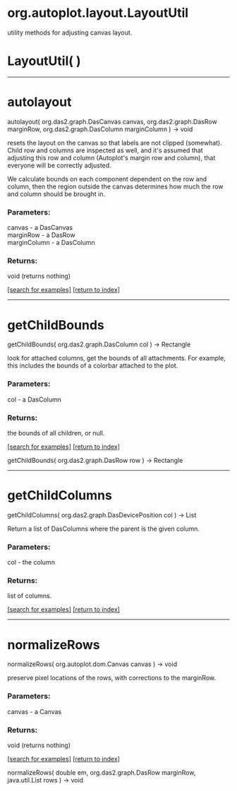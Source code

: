 # org.autoplot.layout.LayoutUtil

utility methods for adjusting canvas layout.

# LayoutUtil( )


***
<a name="autolayout"></a>
# autolayout
autolayout( org.das2.graph.DasCanvas canvas, org.das2.graph.DasRow marginRow, org.das2.graph.DasColumn marginColumn ) &rarr; void

resets the layout on the canvas so that labels are not clipped (somewhat).
 Child row and columns are inspected as well, and it's assumed that adjusting
 this row and column (Autoplot's margin row and column), that everyone will be correctly adjusted.
 
 We calculate bounds on each component dependent on the row and column, then
 the region outside the canvas determines how much the row and column should
 be brought in.

### Parameters:
canvas - a DasCanvas
<br>marginRow - a DasRow
<br>marginColumn - a DasColumn

### Returns:
void (returns nothing)


<a href="https://github.com/autoplot/dev/search?q=autolayout&unscoped_q=autolayout">[search for examples]</a>
<a href="https://github.com/autoplot/documentation/blob/master/javadoc/index-all.md">[return to index]</a>

***
<a name="getChildBounds"></a>
# getChildBounds
getChildBounds( org.das2.graph.DasColumn col ) &rarr; Rectangle

look for attached columns, get the bounds of all attachments.  For 
 example, this includes the bounds of a colorbar attached to the plot.

### Parameters:
col - a DasColumn

### Returns:
the bounds of all children, or null.

<a href="https://github.com/autoplot/dev/search?q=getChildBounds&unscoped_q=getChildBounds">[search for examples]</a>
<a href="https://github.com/autoplot/documentation/blob/master/javadoc/index-all.md">[return to index]</a>

getChildBounds( org.das2.graph.DasRow row ) &rarr; Rectangle<br>
***
<a name="getChildColumns"></a>
# getChildColumns
getChildColumns( org.das2.graph.DasDevicePosition col ) &rarr; List

Return a list of DasColumns where the parent is the given column.

### Parameters:
col - the column

### Returns:
list of columns.

<a href="https://github.com/autoplot/dev/search?q=getChildColumns&unscoped_q=getChildColumns">[search for examples]</a>
<a href="https://github.com/autoplot/documentation/blob/master/javadoc/index-all.md">[return to index]</a>

***
<a name="normalizeRows"></a>
# normalizeRows
normalizeRows( org.autoplot.dom.Canvas canvas ) &rarr; void

preserve pixel locations of the rows, with corrections to the marginRow.

### Parameters:
canvas - a Canvas

### Returns:
void (returns nothing)


<a href="https://github.com/autoplot/dev/search?q=normalizeRows&unscoped_q=normalizeRows">[search for examples]</a>
<a href="https://github.com/autoplot/documentation/blob/master/javadoc/index-all.md">[return to index]</a>

normalizeRows( double em, org.das2.graph.DasRow marginRow, java.util.List rows ) &rarr; void<br>
